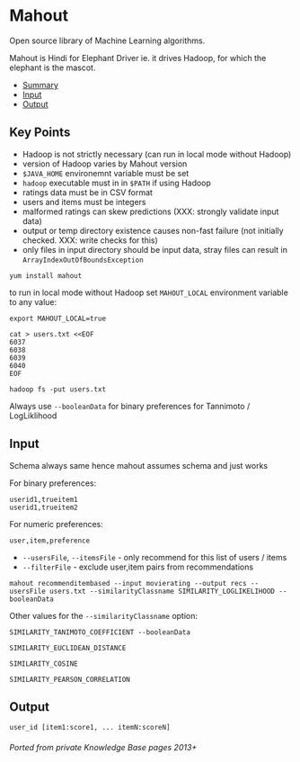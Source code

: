 # Mahout

Open source library of Machine Learning algorithms.

Mahout is Hindi for Elephant Driver ie. it drives Hadoop, for which the elephant is the mascot.

<!-- INDEX_START -->
- [Summary](#summary)
- [Input](#input)
- [Output](#output)
<!-- INDEX_END -->

## Key Points

- Hadoop is not strictly necessary (can run in local mode without Hadoop)
- version of Hadoop varies by Mahout version
- `$JAVA_HOME` environemnt variable must be set
- `hadoop` executable must in in `$PATH` if using Hadoop
- ratings data must be in CSV format
- users and items must be integers
- malformed ratings can skew predictions (XXX: strongly validate input data)
- output or temp directory existence causes non-fast failure (not initially checked. XXX: write checks for this)
- only files in input directory should be input data, stray files can result in `ArrayIndexOutOfBoundsException`

```shell
yum install mahout
```

to run in local mode without Hadoop set `MAHOUT_LOCAL` environment variable to any value:

```shell
export MAHOUT_LOCAL=true
```

```shell
cat > users.txt <<EOF
6037
6038
6039
6040
EOF
```

```shell
hadoop fs -put users.txt
```

Always use `--booleanData` for binary preferences for Tannimoto / LogLiklihood

## Input

Schema always same hence mahout assumes schema and just works

For binary preferences:

```
userid1,trueitem1
userid1,trueitem2
```

For numeric preferences:

```csv
user,item,preference
```

- `--usersFile`, `--itemsFile` - only recommend for this list of users / items
- `--filterFile` - exclude user,item pairs from recommendations

```shell
mahout recommenditembased --input movierating --output recs --usersFile users.txt --similarityClassname SIMILARITY_LOGLIKELIHOOD --booleanData
```

Other values for the `--similarityClassname` option:

```none
SIMILARITY_TANIMOTO_COEFFICIENT --booleanData
```

```
SIMILARITY_EUCLIDEAN_DISTANCE
```

```
SIMILARITY_COSINE
```

```
SIMILARITY_PEARSON_CORRELATION
```

## Output

```none
user_id [item1:score1, ... itemN:scoreN]
```

###### Ported from private Knowledge Base pages 2013+

